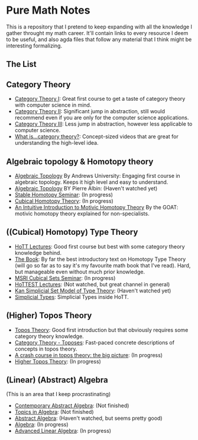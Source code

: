 # Pure Math Notes

This is a repository that I pretend to keep expanding with all the knowledge I gather throught my math career. It'll contain links to every resource I deem to be useful, and also agda files that follow any material that I think might be interesting formalizing.

## The List

## Category Theory

- [Category Theory I](https://youtu.be/I8LbkfSSR58?list=PLbgaMIhjbmEnaH_LTkxLI7FMa2HsnawM): Great first course to get a taste of category theory with computer science in mind.
- [Category Theory II](https://youtu.be/3XTQSx1A3x8?list=PLbgaMIhjbmElia1eCEZNvsVscFef9m0dm): Significant jump in abstraction, still would recommend even if you are only for the computer science applications.
- [Category Theory III](https://youtu.be/F5uEpKwHqdk?list=PLbgaMIhjbmEn64WVX4B08B4h2rOtueWIL): Less jump in abstraction, however less applicable to computer science.
- [What is...category theory?](https://youtu.be/U56kGttITyI?list=PLuFcVFHMIfhKFQJsilw-W7dVtPprKU3-f): Concept-sized videos that are great for understanding the high-level idea.

## Algebraic topology & Homotopy theory

- [Algebraic Topology](https://youtu.be/kCTpfqRJ2kk?list=PLOROtRhtegr7DmeMyFxfKxsljAVsAn_X4) By Andrews University: Engaging first course in algebraic topology. Keeps it high level and easy to understand.
- [Algebraic Topology](https://youtu.be/nq8QBdP_N_o?list=PLpRLWqLFLVTCL15U6N3o35g4uhMSBVA2b) BY Pierre Albin: (Haven't watched yet)
- [Stable Homotopy Seminar](https://youtu.be/XaWPEmHdySs): (In progress)
- [Cubical Homotopy Theory](https://www.sas.rochester.edu/mth/sites/doug-ravenel/otherpapers/munson-volic2.pdf): (In progress)
- [An Intuitive Introduction to Motivic Homotopy Theory](https://youtu.be/E3steS2Hr1Y) By the GOAT: motivic homotopy theory explained for non-specialists.

## ((Cubical) Homotopy) Type Theory

- [HoTT Lectures](https://youtu.be/u92V0OMgvhM?list=PL1-2D_rCQBarjdqnM21sOsx09CtFSVO6Z): Good first course but best with some category theory knowledge behind.
- [The Book](https://hott.github.io/book/hott-online-71-gc4e57d5.pdf): By far the best introductory text on Homotopy Type Theory (will go so far as to say it's my favourite math book that I've read). Hard, but manageable even without much prior knowledge.
- [MSRI Cubical Sets Seminar](https://www.youtube.com/watch?v=eX4TYYUPcI0&list=PLCR1g38cGmgiaSzdjc_gxP-V-P--wbVWn&index=1): (In progress)
- [HoTTEST Lectures](https://youtu.be/HvYYCHMeM-8?list=PLtIZ5qxwSNnzpNqfXzJjlHI9yCAzRzKtx): (Not watched, but great channel in general)
- [Kan Simplicial Set Model of Type Theory](https://youtu.be/Y5Z5YlYnhc8): (Haven't watched yet)
- [Simplicial Types](https://youtu.be/DalYcHABM4U): Simplicial Types inside HoTT.

## (Higher) Topos Theory

- [Topos Theory](https://youtu.be/05AGavWtbbA?list=PLR6S6vLGnUbwLA1LiN5ctwXYQwyTXH0pg): Good first introduction but that obviously requires some category theory knowledge.
- [Category Theory - Toposes](https://youtu.be/Lkhz4B_UKdc?list=PL4FD0wu2mjWM3ZSxXBj4LRNsNKWZYaT7k): Fast-paced concrete descriptions of concepts in topos theory.
- [A crash course in topos theory: the big picture](https://youtu.be/Ro8KoFFdtS4): (In progress)
- [Higher Topos Theory](https://www.math.ias.edu/~lurie/papers/HTT.pdf): (In progress)

## (Linear) (Abstract) Algebra

(This is an area that I keep procrastinating)

- [Contemporary Abstract Algebra](https://www.toomey.org/tutor/text_books/Advanced/Contemporary%20Abstract%20Algebra%209th%20Edition%20-%20Joseph%20A.%20Gallian.pdf): (Not finished)
- [Topics in Algebra](https://marinazahara22.wordpress.com/wp-content/uploads/2013/10/i-n-herstein-topics-in-algebra-2nd-edition-1975-wiley-international-editions-john-wiley-and-sons-wie-1975.pdf): (Not finished)
- [Abstract Algebra](https://youtu.be/VdLhQs_y_E8?list=PLelIK3uylPMGzHBuR3hLMHrYfMqWWsmx5): (Haven't watched, but seems pretty good)
- [Algebra](https://math24.wordpress.com/wp-content/uploads/2013/02/algebra-serge-lang.pdf): (In progress)
- [Advanced Linear Algebra](https://youtu.be/ZrN0XKupRmA?list=PLOROtRhtegr4HyXIIHKHketOm2k3JWSpK): (In progress)

